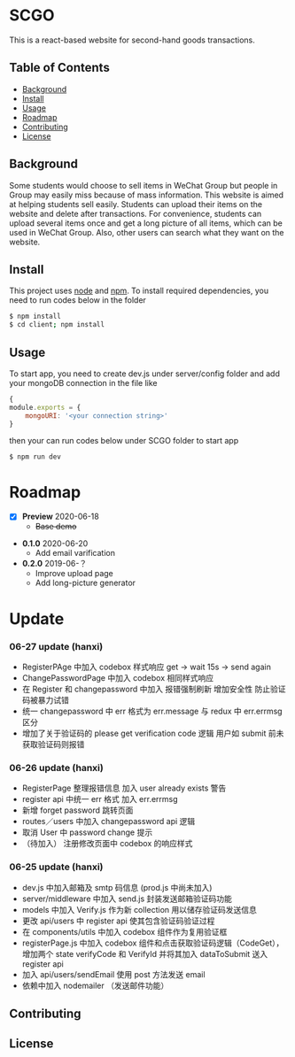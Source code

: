 # SCGO

This is a react-based website for second-hand goods transactions.

## Table of Contents

- [Background](#background)
- [Install](#install)
- [Usage](#usage)
- [Roadmap](#roadmap)
- [Contributing](#contributing)
- [License](#license)

## Background

Some students would choose to sell items in WeChat Group but people in Group may easily miss because of mass information. This website is aimed at helping students sell easily. Students can upload their items on the website and delete after transactions. For convenience, students can upload several items once and get a long picture of all items, which can be used in WeChat Group. Also, other users can search what they want on the website.

## Install

This project uses [node](http://nodejs.org) and [npm](https://npmjs.com). To install required dependencies, you need to run codes below in the folder

```sh
$ npm install
$ cd client; npm install
```

## Usage

To start app, you need to create dev.js under server/config folder and add your mongoDB connection in the file like

```js
{
module.exports = {
    mongoURI: '<your connection string>'
}
```

then your can run codes below under SCGO folder to start app

```
$ npm run dev
```

# Roadmap

- [x] **Preview** 2020-06-18
  - ~~Base demo~~
- **0.1.0** 2020-06-20
  - Add email varification
- **0.2.0** 2019-06-？
  - Improve upload page
  - Add long-picture generator

# Update

### 06-27 update (hanxi)

- RegisterPAge 中加入 codebox 样式响应 get -> wait 15s -> send again
- ChangePasswordPage 中加入 codebox 相同样式响应
- 在 Register 和 changepassword 中加入 报错强制刷新 增加安全性 防止验证码被暴力试错
- 统一 changepassword 中 err 格式为 err.message 与 redux 中 err.errmsg 区分
- 增加了关于验证码的 please get verification code 逻辑 用户如 submit 前未获取验证码则报错

### 06-26 update (hanxi)

- RegisterPage 整理报错信息 加入 user already exists 警告
- register api 中统一 err 格式 加入 err.errmsg
- 新增 forget password 跳转页面
- routes／users 中加入 changepassword api 逻辑
- 取消 User 中 password change 提示
- （待加入） 注册修改页面中 codebox 的响应样式

### 06-25 update (hanxi)

- dev.js 中加入邮箱及 smtp 码信息 (prod.js 中尚未加入)
- server/middleware 中加入 send.js 封装发送邮箱验证码功能
- models 中加入 Verify.js 作为新 collection 用以储存验证码发送信息
- 更改 api/users 中 register api 使其包含验证码验证过程
- 在 components/utils 中加入 codebox 组件作为复用验证框
- registerPage.js 中加入 codebox 组件和点击获取验证码逻辑（CodeGet），增加两个 state verifyCode 和 VerifyId 并将其加入 dataToSubmit 送入 register api
- 加入 api/users/sendEmail 使用 post 方法发送 email
- 依赖中加入 nodemailer （发送邮件功能）

## Contributing

## License
